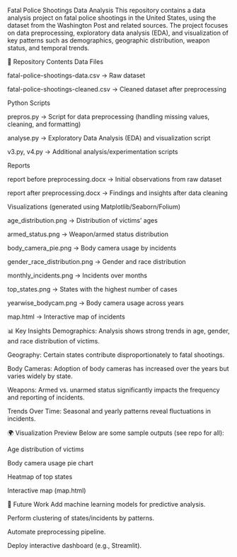 Fatal Police Shootings Data Analysis
This repository contains a data analysis project on fatal police shootings in the United States, using the dataset from the Washington Post and related sources. The project focuses on data preprocessing, exploratory data analysis (EDA), and visualization of key patterns such as demographics, geographic distribution, weapon status, and temporal trends.

📂 Repository Contents
Data Files

fatal-police-shootings-data.csv → Raw dataset

fatal-police-shootings-cleaned.csv → Cleaned dataset after preprocessing

Python Scripts

prepros.py → Script for data preprocessing (handling missing values, cleaning, and formatting)

analyse.py → Exploratory Data Analysis (EDA) and visualization script

v3.py, v4.py → Additional analysis/experimentation scripts

Reports

report before preprocessing.docx → Initial observations from raw dataset

report after preprocessing.docx → Findings and insights after data cleaning

Visualizations (generated using Matplotlib/Seaborn/Folium)

age_distribution.png → Distribution of victims’ ages

armed_status.png → Weapon/armed status distribution

body_camera_pie.png → Body camera usage by incidents

gender_race_distribution.png → Gender and race distribution

monthly_incidents.png → Incidents over months

top_states.png → States with the highest number of cases

yearwise_bodycam.png → Body camera usage across years

map.html → Interactive map of incidents


📊 Key Insights
Demographics: Analysis shows strong trends in age, gender, and race distribution of victims.

Geography: Certain states contribute disproportionately to fatal shootings.

Body Cameras: Adoption of body cameras has increased over the years but varies widely by state.

Weapons: Armed vs. unarmed status significantly impacts the frequency and reporting of incidents.

Trends Over Time: Seasonal and yearly patterns reveal fluctuations in incidents.

🌍 Visualization Preview
Below are some sample outputs (see repo for all):

Age distribution of victims

Body camera usage pie chart

Heatmap of top states

Interactive map (map.html)

📌 Future Work
Add machine learning models for predictive analysis.

Perform clustering of states/incidents by patterns.

Automate preprocessing pipeline.

Deploy interactive dashboard (e.g., Streamlit).

